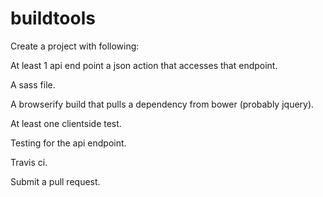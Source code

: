 buildtools
==========

Create a project with following:

At least 1 api end point a json action that accesses that endpoint. 

A sass file. 

A browserify build that pulls a dependency from bower (probably jquery). 

At least one clientside test. 

Testing for the api endpoint.

Travis ci.

Submit a pull request.
